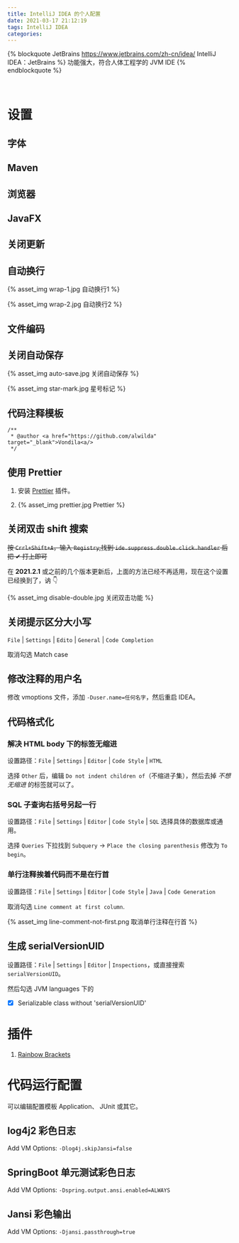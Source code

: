 ```yaml
---
title: IntelliJ IDEA 的个人配置
date: 2021-03-17 21:12:19
tags: IntelliJ IDEA
categories:
---
```


{% blockquote JetBrains https://www.jetbrains.com/zh-cn/idea/ IntelliJ IDEA：JetBrains %}
功能强大，符合人体工程学的 JVM IDE
{% endblockquote %}

<!--more-->
<br />

# 设置

## 字体

## Maven

## 浏览器

## JavaFX

## 关闭更新

## 自动换行

{% asset_img wrap-1.jpg 自动换行1 %}

{% asset_img wrap-2.jpg 自动换行2 %}

## 文件编码

## 关闭自动保存

{% asset_img auto-save.jpg 关闭自动保存 %}

{% asset_img star-mark.jpg 星号标记 %}

## 代码注释模板

```
/**
 * @author <a href="https://github.com/alwilda" target="_blank">Vondila<a/>
 */
```

## 使用 Prettier

1. 安装 [Prettier](https://plugins.jetbrains.com/plugin/10456-prettier/versions) 插件。

2. {% asset_img prettier.jpg Prettier %}

## 关闭双击 shift 搜索

~~按 `Crrl+Shift+A`，输入 `Registry`,找到 `ide.suppress.double.click.handler` 后把 ✔ 打上即可~~

在 **2021.2.1** 或之前的几个版本更新后，上面的方法已经不再适用，现在这个设置已经换到了，讷 👇

{% asset_img disable-double.jpg 关闭双击功能 %}

## 关闭提示区分大小写

`File` | `Settings` | `Edito` | `General` | `Code Completion` 

取消勾选 Match case

## 修改注释的用户名

修改 vmoptions 文件，添加 `-Duser.name=任何名字`，然后重启 IDEA。

## 代码格式化

### 解决 HTML body 下的标签无缩进

设置路径：`File` | `Settings` | `Editor` | `Code Style` | `HTML`

选择 `Other` 后，编辑 `Do not indent children of`（不缩进子集），然后去掉 *不想无缩进* 的标签就可以了。

### SQL 子查询右括号另起一行

设置路径：`File` | `Settings` | `Editor` | `Code Style` | `SQL` 选择具体的数据库或通用。

选择 `Queries` 下拉找到 `Subquery` -> `Place the closing parenthesis` 修改为 `To begin`。

### 单行注释挨着代码而不是在行首

设置路径：`File` | `Settings` | `Editor` | `Code Style` | `Java` | `Code Generation`

取消勾选 `Line comment at first column`.

{% asset_img line-comment-not-first.png 取消单行注释在行首 %}

## 生成 serialVersionUID

设置路径：`File` | `Settings` | `Editor` | `Inspections`，或直接搜索 `serialVersionUID`。

然后勾选 JVM languages 下的

- [x] Serializable class without 'serialVersionUID'

# 插件

1. [Rainbow Brackets](https://plugins.jetbrains.com/plugin/10080-rainbow-brackets)

# 代码运行配置

可以编辑配置模板 Application、 JUnit 或其它。

## log4j2 彩色日志

Add VM Options: `-Dlog4j.skipJansi=false`

## SpringBoot 单元测试彩色日志

Add VM Options: `-Dspring.output.ansi.enabled=ALWAYS`

## Jansi 彩色输出

Add VM Options: `-Djansi.passthrough=true`